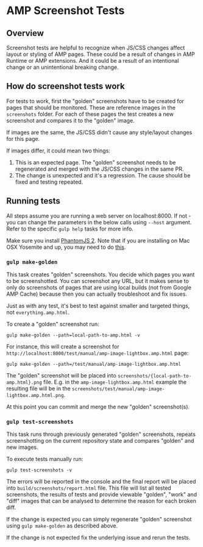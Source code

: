 <!---
Copyright 2015 The AMP HTML Authors. All Rights Reserved.

Licensed under the Apache License, Version 2.0 (the "License");
you may not use this file except in compliance with the License.
You may obtain a copy of the License at

      http://www.apache.org/licenses/LICENSE-2.0

Unless required by applicable law or agreed to in writing, software
distributed under the License is distributed on an "AS-IS" BASIS,
WITHOUT WARRANTIES OR CONDITIONS OF ANY KIND, either express or implied.
See the License for the specific language governing permissions and
limitations under the License.
-->

# AMP Screenshot Tests

## Overview

Screenshot tests are helpful to recognize when JS/CSS changes affect layout or styling of
AMP pages. These could be a result of changes in AMP Runtime or AMP extensions. And it
could be a result of an intentional change or an unintentional breaking change.


## How do screenshot tests work

For tests to work, first the "golden" screenshots have to be created for pages that should
be monitored. These are reference images in the `screenshots` folder. For each of these
pages the test creates a new screenshot and compares it to the "golden" image.

If images are the same, the JS/CSS didn't cause any style/layout changes for this page.

If images differ, it could mean two things:
1. This is an expected page. The "golden" screenshot needs to be regenerated and merged
   with the JS/CSS changes in the same PR.
2. The change is unexpected and it's a regression. The cause should be fixed and testing
   repeated.


## Running tests

All steps assume you are running a web server on localhost:8000. If not - you can change
the parameters in the below calls using `--host` argument. Refer to the specific `gulp help`
tasks for more info.

Make sure you install [PhantomJS 2](http://phantomjs.org/download.html). Note that if
you are installing on Mac OSX Yosemite and up, you may need to do
[this](http://stackoverflow.com/questions/28267809/phantomjs-getting-killed-9-for-anything-im-trying#answer-28890209).

### `gulp make-golden`

This task creates "golden" screenshots. You decide which pages you want to be screenshotted.
You can screenshot any URL, but it makes sense to only do screenshots of pages that are
using local builds (not from Google AMP Cache) because then you can actually troubleshoot and fix issues.

Just as with any test, it's best to test against smaller and targeted things, not
`everything.amp.html`.

To create a "golden" screenshot run:
```
gulp make-golden --path=local-path-to-amp.html -v
```

For instance, this will create a screenshot for
`http://localhost:8000/test/manual/amp-image-lightbox.amp.html` page:
```
gulp make-golden --path=/test/manual/amp-image-lightbox.amp.html
```

The "golden" screenshot will be placed into `screenshots/{local-path-to-amp.html}.png`
file. E.g. in the `amp-image-lightbox.amp.html` example the resulting file will be in
the `screenshots/test/manual/amp-image-lightbox.amp.html.png`.

At this point you can commit and merge the new "golden" screenshot(s).

### `gulp test-screenshots`

This task runs through previously generated "golden" screenshots, repeats screenshotting
on the current repository state and compares "golden" and new images.

To execute tests manually run:
```
gulp test-screenshots -v
```

The errors will be reported in the console and the final report will be placed into
`build/screenshots/report.html` file. This file will list all tested screenshots, the
results of tests and provide viewable "golden", "work" and "diff" images that can be
analysed to determine the reason for each broken diff.

If the change is expected you can simply regenerate "golden" screenshot using
`gulp make-golden` as described above.

If the change is not expected fix the underlying issue and rerun the tests.
